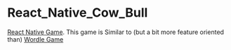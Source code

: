 # React_Native_Cow_Bull
[React Native Game](https://play.google.com/store/apps/details?id=com.starcoding.matchmeifucan_cow_bull). This game is Similar to (but a bit more feature oriented than) [Wordle Game](https://www.nytimes.com/games/wordle/index.html)
